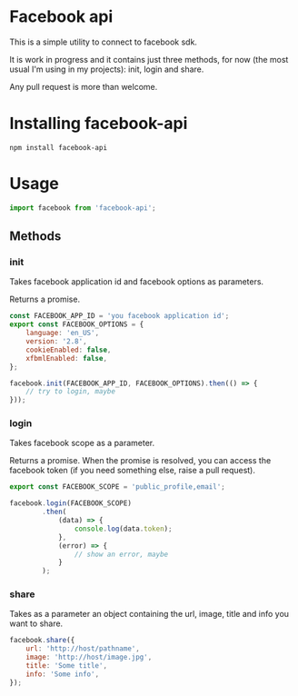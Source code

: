 # Facebook api

This is a simple utility to connect to facebook sdk.

It is work in progress and it contains just three methods, for now (the most usual I'm using in my projects): init, login and share.

Any pull request is more than welcome.

# Installing facebook-api

```
npm install facebook-api
```

# Usage

```js
import facebook from 'facebook-api';
```

## Methods

### init

Takes facebook application id and facebook options as parameters.

Returns a promise.

```js
const FACEBOOK_APP_ID = 'you facebook application id';
export const FACEBOOK_OPTIONS = {
    language: 'en_US',
    version: '2.8',
    cookieEnabled: false,
    xfbmlEnabled: false,
};

facebook.init(FACEBOOK_APP_ID, FACEBOOK_OPTIONS).then(() => {
    // try to login, maybe
}));
```

### login

Takes facebook scope as a parameter.

Returns a promise. When the promise is resolved, you can access the facebook token (if you need something else, raise a pull request).

```js
export const FACEBOOK_SCOPE = 'public_profile,email';

facebook.login(FACEBOOK_SCOPE)
        .then(
            (data) => {
                console.log(data.token);
            },
            (error) => {
                // show an error, maybe
            }
        );
```

### share

Takes as a parameter an object containing the url, image, title and info you want to share.

```js
facebook.share({
    url: 'http://host/pathname',
    image: 'http://host/image.jpg',
    title: 'Some title',
    info: 'Some info',
});
```